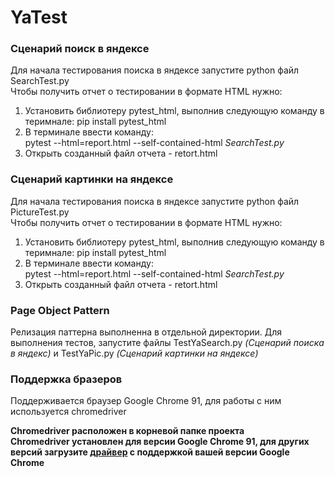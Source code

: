 # YaTest


### Сценарий поиск в яндексе
Для начала тестирования поиска в яндексе запустите python файл SearchTest.py  
Чтобы получить отчет о тестировании в формате HTML нужно:  
1.  Установить библиотеру pytest_html, выполнив следующую команду в теримнале: pip install pytest_html
2.  В терминале ввести команду:  
  pytest --html=report.html --self-contained-html *SearchTest.py*  
4.  Открыть созданный файл отчета - retort.html


### Сценарий картинки на яндексе
Для начала тестирования поиска в яндексе запустите python файл PictureTest.py  
Чтобы получить отчет о тестировании в формате HTML нужно:  
1.  Установить библиотеру pytest_html, выполнив следующую команду в теримнале: pip install pytest_html
2.  В терминале ввести команду:  
  pytest --html=report.html --self-contained-html *SearchTest.py*  
4.  Открыть созданный файл отчета - retort.html


### Page Object Pattern  
Релизация паттерна выполненна в отдельной директории. Для выполнения тестов, запустите файлы TestYaSearch.py *(Сценарий поиска в яндекс)* и TestYaPic.py *(Сценарий картинки на яндексе)*

### Поддержка бразеров
Поддерживается браузер Google Chrome 91, для работы с ним используется chromedriver

**Chromedriver расположен в корневой папке проекта**  
**Chromedriver установлен для версии Google Chrome 91, для других версий загрузите [драйвер](https://chromedriver.chromium.org/downloads) с поддержкой вашей версии Google Chrome**

